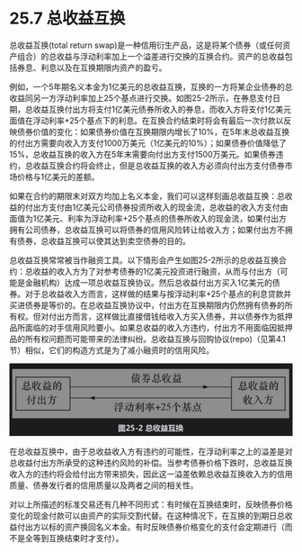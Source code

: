 # 25.7 总收益互换


总收益互换(total return swap)是一种信用衍生产品，这是将某个债券（或任何资产组合）的总收益与浮动利率加上一个溢差进行交换的互换合约。资产的总收益包括券息、利息以及在互换期限内资产的盈亏。


例如，一个5年期名义本金为1亿美元的总收益互换，互换的一方将某企业债券的总收益同另一方浮动利率加上25个基点进行交换。如图25-2所示，在券息支付日期，总收益互换付出方将支付1亿美元债券所收入的券息，而收入方将支付1亿美元面值在浮动利率+25个基点下的利息。在互换合约结束时将会有最后一次付款以反映债券价值的变化：如果债券价值在互换期限内增长了10%，在5年末总收益互换的付出方需要向收入方支付1000万美元（1亿美元的10%）；如果债券价值降低了15%，总收益互换的收入方在5年末需要向付出方支付1500万美元。如果债券违约，总收益互换合约将会终止，但是总收益互换的收入方必须向付出方支付债券市场价格与1亿美元的差额。


如果在合约的期限末对双方均加上名义本金，我们可以这样刻画总收益互换：总收益的付出方支付由1亿美元公司债券投资所收入的现金流，总收益的收入方支付由面值为1亿美元、利率为浮动利率+25个基点的债券所收入的现金流，如果付出方拥有公司债券，总收益互换可以将债券的信用风险转让给收入方；如果付出方不拥有债券，总收益互换可以使其达到卖空债券的目的。


总收益互换常常被当作融资工具。以下情形会产生如图25-2所示的总收益互换合约：总收益的收入方为了对参考债券的1亿美元投资进行融资，从而与付出方（可能是金融机构）达成一项总收益互换协议。然后总收益付出方买入1亿美元的债券。对于总收益收入方而言，这样做的结果与按浮动利率+25个基点的利息贷款并买进债券是等价的。在总收益互换协议中，付出方在互换期限内仍然拥有债券的所有权。但对付出方而言，这样做比直接借钱给收入方买入债券，并以债券作为抵押品所面临的对手信用风险要小。如果总收益的收入方违约，付出方不用面临因抵押品的所有权问题而可能带来的法律纠纷。总收益互换与回购协议(repo)（见第4.1节）相似，它们的构造方式是为了减小融资时的信用风险。


![](images/2024-03-21-17-08-03.png)


在总收益互换中，由于总收益收入方有违约的可能性，在浮动利率之上的溢差是对总收益付出方所承受的这种违约风险的补偿。当参考债券价格下跌时，总收益互换收入方的违约将会给付出方带来损失，因此这一溢差依赖总收益互换收入方的信用质量、债券发行者的信用质量以及两者之间的相关性。


对以上所描述的标准交易还有几种不同形式：有时候在互换结束时，反映债券价格变化的现金付款可以由资产的实际交割代替。在这种情况下，在互换的到期日总收益付出方以标的资产换回名义本金。有时反映债券价格变化的支付会定期进行（而不是全等到互换结束时才支付）。